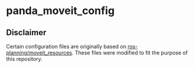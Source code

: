 # panda_moveit_config


## Disclaimer

Certain configuration files are originally based on [ros-planning/moveit_resources](https://github.com/ros-planning/moveit_resources/tree/ros2/panda_moveit_config). These files were modified to fit the purpose of this repository.
